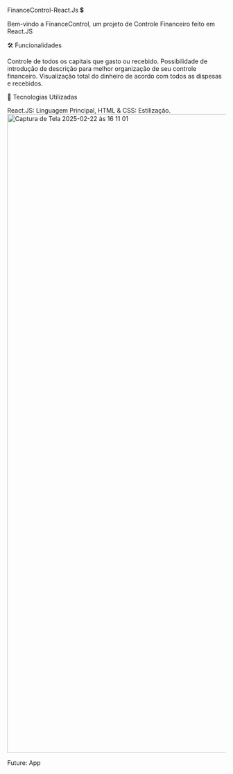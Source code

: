 FinanceControl-React.Js 💲 

Bem-vindo a FinanceControl, um projeto de Controle Financeiro feito em React.JS

🛠️ Funcionalidades

Controle de todos os capitais que gasto ou recebido. Possibilidade de introdução de descrição para melhor organização de seu controle financeiro. Visualização total do dinheiro de acordo com todos as dispesas e recebidos.

🚀 Tecnologias Utilizadas

React.JS: Linguagem Principal, HTML & CSS: Estilização. 
<img width="1470" alt="Captura de Tela 2025-02-22 às 16 11 01" src="https://github.com/user-attachments/assets/4c3e1721-ea89-4125-96d2-fd21daadc148" />

Future:
App 
